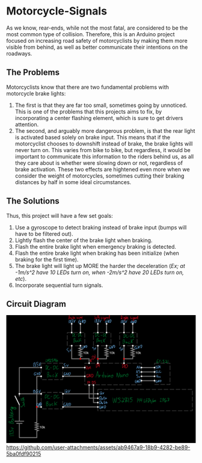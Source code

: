 # Motorcycle-Signals
As we know, rear-ends, while not the most fatal, are considered to be the most common type of collision.
Therefore, this is an Arduino project focused on increasing road safety of motorcyclists by making them more visible from behind, as well as better communicate their intentions on the roadways.

## The Problems
Motorcyclists know that there are two fundamental problems with motorcycle brake lights:
1. The first is that they are far too small, sometimes going by unnoticed. This is one of the problems that this projects aims to fix, by incorporating a center flashing element, which is sure to get drivers attention.
2. The second, and arguably more dangerous problem, is that the rear light is activated based solely on brake input. This means that if the motorcyclist chooses to downshift instead of brake, the brake lights will never turn on. This varies from bike to bike, but regardless, it would be important to communicate this information to the riders behind us, as all they care about is whether were slowing down or not, regardless of brake activation.
These two effects are hightened even more when we consider the weight of motorcycles, sometimes cutting their braking distances by half in some ideal circumstances. 

## The Solutions
Thus, this project will have a few set goals:
1. Use a gyroscope to detect braking instead of brake input (bumps will have to be filtered out).
3. Lightly flash the center of the brake light when braking.
4. Flash the entire brake light when emergency braking is detected.
5. Flash the entire brake light when braking has been initialize (when braking for the first time).
6. The brake light will light up MORE the harder the deceleration (*Ex; at -1m/s^2 have 10 LEDs turn on, when -2m/s^2 have 20 LEDs turn on, etc*).
7. Incorporate sequential turn signals.

## Circuit Diagram
![Circuit](Media/image.png)
https://github.com/user-attachments/assets/ab9467a9-18b9-4282-be89-5ba0fdf90215

